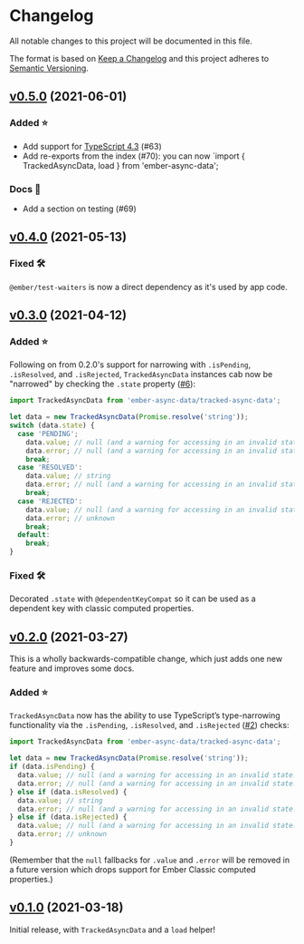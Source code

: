 # Changelog

All notable changes to this project will be documented in this file.

The format is based on [Keep a Changelog](http://keepachangelog.com/en/1.0.0/) and this project adheres to [Semantic Versioning](http://semver.org/spec/v2.0.0.html).

## [v0.5.0] (2021-06-01)

### Added :star:

- Add support for [TypeScript 4.3](https://www.typescriptlang.org/docs/handbook/release-notes/typescript-4-3.html) (#63)
- Add re-exports from the index (#70): you can now `import { TrackedAsyncData, load } from 'ember-async-data';

### Docs 📖

- Add a section on testing (#69)

## [v0.4.0] (2021-05-13)

### Fixed :hammer_and_wrench:

`@ember/test-waiters` is now a direct dependency as it's used by app code.

## [v0.3.0] (2021-04-12)

### Added :star:

Following on from 0.2.0's support for narrowing with `.isPending`, `.isResolved`, and `.isRejected`, `TrackedAsyncData` instances cab now be "narrowed" by checking the `.state` property ([#6]):

```ts
import TrackedAsyncData from 'ember-async-data/tracked-async-data';

let data = new TrackedAsyncData(Promise.resolve('string'));
switch (data.state) {
  case 'PENDING';
    data.value; // null (and a warning for accessing in an invalid state!)
    data.error; // null (and a warning for accessing in an invalid state!)
    break;
  case 'RESOLVED':
    data.value; // string
    data.error; // null (and a warning for accessing in an invalid state!)
    break;
  case 'REJECTED':
    data.value; // null (and a warning for accessing in an invalid state!)
    data.error; // unknown
    break;
  default:
    break;
}
```

### Fixed :hammer_and_wrench:

Decorated `.state` with `@dependentKeyCompat` so it can be used as a dependent key with classic computed properties.

[#6]: https://github.com/chriskrycho/ember-async-data/pull/6

## [v0.2.0] (2021-03-27)

This is a wholly backwards-compatible change, which just adds one new feature and improves some docs.

### Added :star:

`TrackedAsyncData` now has the ability to use TypeScript’s type-narrowing functionality via the `.isPending`, `.isResolved`, and `.isRejected` ([#2]) checks:

```ts
import TrackedAsyncData from 'ember-async-data/tracked-async-data';

let data = new TrackedAsyncData(Promise.resolve('string'));
if (data.isPending) {
  data.value; // null (and a warning for accessing in an invalid state!)
  data.error; // null (and a warning for accessing in an invalid state!)
} else if (data.isResolved) {
  data.value; // string
  data.error; // null (and a warning for accessing in an invalid state!)
} else if (data.isRejected) {
  data.value; // null (and a warning for accessing in an invalid state!)
  data.error; // unknown
}
```

(Remember that the `null` fallbacks for `.value` and `.error` will be removed in a future version which drops support for Ember Classic computed properties.)

[#2]: https://github.com/chriskrycho/ember-async-data/pull/2

## [v0.1.0] (2021-03-18)

Initial release, with `TrackedAsyncData` and a `load` helper!

[v0.5.0]: https://github.com/chriskrycho/ember-async-data/compare/v0.4.0...v0.5.0
[v0.4.0]: https://github.com/chriskrycho/ember-async-data/compare/v0.3.0...v0.4.0
[v0.3.0]: https://github.com/chriskrycho/ember-async-data/compare/v0.2.0...v0.3.0
[v0.2.0]: https://github.com/chriskrycho/ember-async-data/compare/v0.1.0...v0.2.0
[v0.1.0]: https://github.com/chriskrycho/ember-async-data/compare/b1d0dbf...v0.1.0
